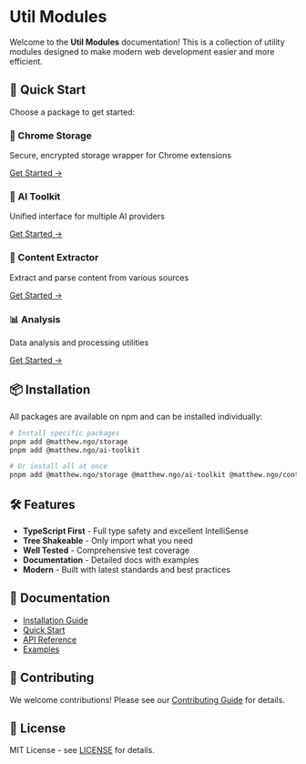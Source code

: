 # Util Modules

Welcome to the **Util Modules** documentation! This is a collection of utility modules designed to make modern web development easier and more efficient.

## 🚀 Quick Start

Choose a package to get started:

<div class="feature-grid">
  <div class="feature-card">
    <h3>🔐 Chrome Storage</h3>
    <p>Secure, encrypted storage wrapper for Chrome extensions</p>
    <a href="/packages/storage/">Get Started →</a>
  </div>
  <div class="feature-card">
    <h3>🤖 AI Toolkit</h3>
    <p>Unified interface for multiple AI providers</p>
    <a href="/packages/ai-toolkit/">Get Started →</a>
  </div>
  <div class="feature-card">
    <h3>📄 Content Extractor</h3>
    <p>Extract and parse content from various sources</p>
    <a href="/packages/content-extractor/">Get Started →</a>
  </div>
  <div class="feature-card">
    <h3>📊 Analysis</h3>
    <p>Data analysis and processing utilities</p>
    <a href="/packages/analysis/">Get Started →</a>
  </div>
</div>

## 📦 Installation

All packages are available on npm and can be installed individually:

```bash
# Install specific packages
pnpm add @matthew.ngo/storage
pnpm add @matthew.ngo/ai-toolkit

# Or install all at once
pnpm add @matthew.ngo/storage @matthew.ngo/ai-toolkit @matthew.ngo/content-extractor @matthew.ngo/analysis
```

## 🛠️ Features

- **TypeScript First** - Full type safety and excellent IntelliSense
- **Tree Shakeable** - Only import what you need
- **Well Tested** - Comprehensive test coverage
- **Documentation** - Detailed docs with examples
- **Modern** - Built with latest standards and best practices

## 📖 Documentation

- [Installation Guide](/guide/installation)
- [Quick Start](/guide/quick-start)
- [API Reference](/api/)
- [Examples](https://github.com/matthew-ngo/util-modules/tree/main/examples)

## 🤝 Contributing

We welcome contributions! Please see our [Contributing Guide](https://github.com/matthew-ngo/util-modules/blob/main/CONTRIBUTING.md) for details.

## 📄 License

MIT License - see [LICENSE](https://github.com/matthew-ngo/util-modules/blob/main/LICENSE) for details.
